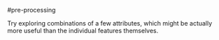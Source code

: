 #pre-processing 

Try exploring combinations of a few attributes, which might be actually more useful than the individual features themselves.

